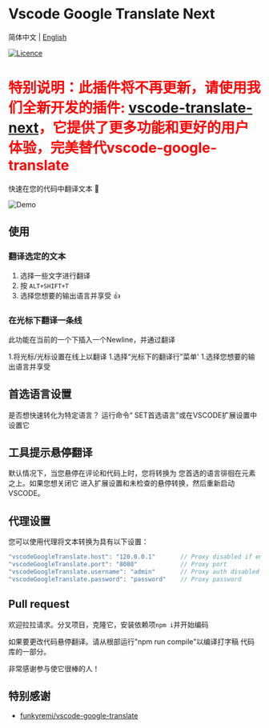 # Vscode Google Translate Next

简体中文 | [English](./README.md)

[![Licence](https://img.shields.io/github/license/yxw007/vscode-google-translate.svg)](https://github.com/yxw007/vscode-google-translate)

<h1 style="color:red">特别说明：此插件将不再更新，请使用我们全新开发的插件: <a href="https://github.com/yxw007/vscode-translate-next">vscode-translate-next</a>，它提供了更多功能和更好的用户体验，完美替代vscode-google-translate</h1>


快速在您的代码中翻译文本 🚀


![Demo](demo.gif)

## 使用

### 翻译选定的文本

1. 选择一些文字进行翻译
2. 按 `ALT+SHIFT+T`
3. 选择您想要的输出语言并享受 👍

### 在光标下翻译一条线

此功能在当前的一个下插入一个Newline，并通过翻译

1.将光标/光标设置在线上以翻译
1.选择“光标下的翻译行”菜单'
1.选择您想要的输出语言并享受

## 首选语言设置

是否想快速转化为特定语言？
运行命令“ SET首选语言”或在VSCODE扩展设置中设置它

## 工具提示悬停翻译

默认情况下，当您悬停在评论和代码上时，您将转换为
您首选的语言徘徊在元素之上。如果您想关闭它
进入扩展设置和未检查的悬停转换，然后重新启动VSCODE。

## 代理设置

您可以使用代理将文本转换为具有以下设置：

```js
"vscodeGoogleTranslate.host": "120.0.0.1"       // Proxy disabled if empty
"vscodeGoogleTranslate.port": "8080"            // Proxy port
"vscodeGoogleTranslate.username": "admin"       // Proxy auth disabled if empty
"vscodeGoogleTranslate.password": "password"    // Proxy password
```

## Pull request

欢迎拉拉请求。分叉项目，克隆它，安装依赖项`npm i`并开始编码

如果要更改代码悬停翻译。请从根部运行"npm run compile"以编译打字稿
代码库的一部分。

非常感谢参与使它很棒的人！

## 特别感谢

- [funkyremi/vscode-google-translate](https://github.com/funkyremi/vscode-google-translate)
